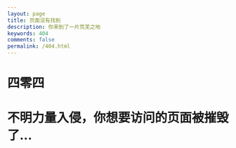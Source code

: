 ```yaml
---
layout: page
title: 页面没有找到
description: 你来到了一片荒芜之地
keywords: 404
comments: false
permalink: /404.html
---
```



# 四零四

# 不明力量入侵，你想要访问的页面被摧毁了...

